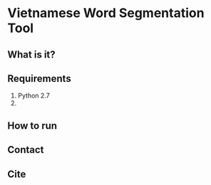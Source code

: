 # Vietnamese Word Segmentation Tool

## What is it?

## Requirements
1. Python 2.7
2. 
## How to run

## Contact

## Cite

